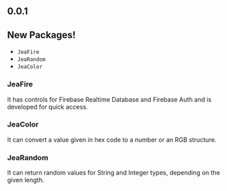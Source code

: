 ## 0.0.1


## **New Packages!**
* `JeaFire`
* `JeaRandom`
* `JeaColor`

### **JeaFire**

It has controls for Firebase Realtime Database and Firebase Auth and is developed for quick access.

### **JeaColor**

It can convert a value given in hex code to a number or an RGB structure.

### **JeaRandom**

It can return random values ​​for String and Integer types, depending on the given length.

